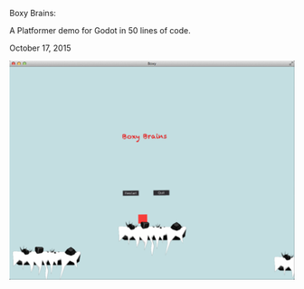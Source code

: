 Boxy Brains:

A Platformer demo for Godot in 50 lines of code.

October 17, 2015

![](screenshot.png)